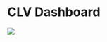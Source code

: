 # CLV Dashboard

[![](https://img.shields.io/badge/-Survey-blue)](https://powerbi.microsoft.com/en-au/)
